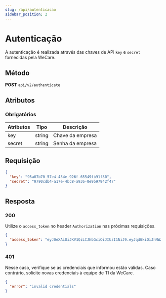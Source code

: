```yaml
---
slug: /api/autenticacao
sidebar_position: 2
---
```


# Autenticação

A autenticação é realizada através das chaves de API `key` e `secret` fornecidas pela WeCare.

## Método

**POST**
`api/v2/authenticate`

## Atributos

### Obrigatórios

| Atributos | Tipo   | Descrição        |
| --------- | ------ | ---------------- |
| key       | string | Chave da empresa |
| secret    | string | Senha da empresa |

## Requisição

```json
{
  "key": "95a07b70-57e4-454e-926f-65549fb91f30",
  "secret": "9790cdb4-a17e-4bc8-a936-0e9b97942f47"
}
```

## Resposta

### 200

Utilize o `access_token` no header `Authorization` nas próximas requisições.

```json
{
  "access_token": "eyJ0eXAiOiJKV1QiLCJhbGciOiJIUzI1NiJ9.eyJqdGkiOiJhNWZjOGIxZS1kYzFiLTRhMTktYmQxNC04OWZkZjUxYjJlOWYiLCJleHAiOjE3MTcwMTA2ODUsImlhdCI6MTcxNzAwMzQ4NSwidXVpZCI6IjE1ZDMzY2E1LWM1N2UtNDc0Ni1hNWQzLWEwYTNjNGIzMmUzYSJ9.Kfgo9d6XEAE--AAt0w5i5Mz2NJG0lF0CVouf1dC_o7Q"
}
```

### 401

Nesse caso, verifique se as credenciais que informou estão válidas. Caso contrário, solicite novas credenciais à equipe de TI da WeCare.

```json
{
  "error": "invalid credentials"
}
```
